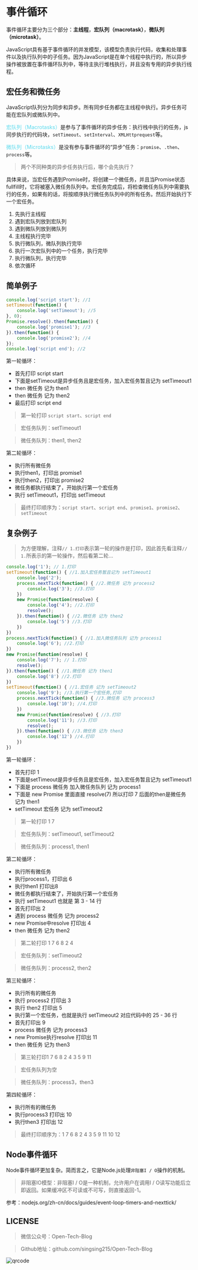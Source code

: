 # 事件循环

事件循环主要分为三个部分：**主线程**，**宏队列（macrotask）**，**微队列（microtask）**。

JavaScript具有基于事件循环的并发模型，该模型负责执行代码，收集和处理事件以及执行队列中的子任务。因为JavaScript是在单个线程中执行的，所以异步操作被放置在事件循环队列中，等待主执行堆栈执行，并且没有专用的异步执行线程。

## 宏任务和微任务

JavaScript队列分为同步和异步。所有同步任务都在主线程中执行。异步任务可能在宏队列或微队列中。

<span  style="color: #5bdaed; ">宏队列（Macrotasks）</span>是参与了事件循环的异步任务：执行栈中执行的任务，js同步执行的代码块，`setTimeout`、`setInterval`、`XMLHttprequest`等。

<span  style="color: #5bdaed; ">微队列（Microtasks）</span>是没有参与事件循环的“异步”任务：`promise`、`.then`、`process`等。

> 两个不同种类的异步任务执行后，哪个会先执行？

具体来说，当宏任务遇到Promise时，将创建一个微任务，并且当Promise状态fullfill时，它将被塞入微任务队列中。宏任务完成后，将检查微任务队列中需要执行的任务，如果有的话，将按顺序执行微任务队列中的所有任务。然后开始执行下一个宏任务。

1. 先执行主线程
2. 遇到宏队列放到宏队列
3. 遇到微队列放到微队列
4. 主线程执行完毕
5. 执行微队列，微队列执行完毕
6. 执行一次宏队列中的一个任务，执行完毕 
7. 执行微队列，执行完毕 
8. 依次循环


## 简单例子 

```javascript
console.log('script start'); //1
setTimeout(function() {
    console.log('setTimeout'); //5
}, 0);
Promise.resolve().then(function() {
    console.log('promise1'); //3
}).then(function() {
    console.log('promise2'); //4
});
console.log('script end'); //2
```

第一轮循环：
* 首先打印 script start
* 下面是setTimeout是异步任务且是宏任务，加入宏任务暂且记为 setTimeout1
* then 微任务 记为 then1
* then 微任务 记为 then2
* 最后打印 script end

> 第一轮打印 `script start`、`script end`

> 宏任务队列：setTimeout1

> 微任务队列：then1, then2

第二轮循环：
* 执行所有微任务
* 执行then1，打印出 promise1
* 执行then2，打印出 promise2
* 微任务都执行结束了，开始执行第一个宏任务
* 执行 setTimeout1，打印出 setTimeout
> 最终打印顺序为：`script start`、`script end`、`promise1`、`promise2`、`setTimeout`

## 复杂例子 

> 为方便理解，注释`// 1.打印`表示第一轮的操作是打印，因此首先看注释`// 1.`所表示的第一轮操作，然后看第二轮...

```javascript
console.log('1'); // 1.打印
setTimeout(function() { //1.加入宏任务暂且记为 setTimeout1
    console.log('2');
    process.nextTick(function() { //2.微任务 记为 process2
        console.log('3'); //3.打印
    })
    new Promise(function(resolve) {
        console.log('4'); //2.打印
        resolve();
    }).then(function() { //2.微任务 记为 then2
        console.log('5') //3.打印
    })
})
process.nextTick(function() { //1.加入微任务队列 记为 process1
    console.log('6'); //2.打印
})
new Promise(function(resolve) {
    console.log('7'); // 1.打印
    resolve();
}).then(function() { //1.微任务 记为 then1
    console.log('8') //2.打印
})
setTimeout(function() { //1.宏任务 记为 setTimeout2
    console.log('9'); //3.执行第一个宏任务,打印
    process.nextTick(function() { //3.微任务 记为 process3
        console.log('10'); //4.打印
    })
    new Promise(function(resolve) { //3.打印
        console.log('11'); //3.打印
        resolve();
    }).then(function() { //3.微任务 记为 then3
        console.log('12') //4.打印
    })
})
```


第一轮循环：
* 首先打印 1
* 下面是setTimeout是异步任务且是宏任务，加入宏任务暂且记为 setTimeout1
* 下面是 process 微任务 加入微任务队列 记为 process1
* 下面是 new Promise 里面直接 resolve(7) 所以打印 7 后面的then是微任务 记为 then1
* setTimeout 宏任务 记为 setTimeout2
> 第一轮打印 1 7

> 宏任务队列：setTimeout1, setTimeout2

> 微任务队列：process1, then1

第二轮循环：
* 执行所有微任务
* 执行process1，打印出 6
* 执行then1 打印出8
* 微任务都执行结束了，开始执行第一个宏任务
* 执行  setTimeout1 也就是 第 3 - 14 行
* 首先打印出 2
* 遇到 process 微任务 记为 process2
* new Promise中resolve 打印出 4
* then 微任务 记为 then2
> 第二轮打印 1 7 6 8 2 4 

> 宏任务队列：setTimeout2 

> 微任务队列：process2, then2

第三轮循环：
* 执行所有的微任务
* 执行 process2 打印出 3
* 执行 then2 打印出 5
* 执行第一个宏任务，也就是执行 setTimeout2 对应代码中的 25 - 36 行
* 首先打印出 9
* process 微任务 记为 process3
* new Promise执行resolve 打印出 11
* then 微任务 记为 then3
> 第三轮打印1 7 6 8 2 4 3 5 9 11   

> 宏任务队列为空 

> 微任务队列：process3，then3

第四轮循环：
* 执行所有的微任务
* 执行process3 打印出 10
* 执行then3 打印出 12
> 最终打印顺序为：1 7 6 8 2 4 3 5 9 11 10 12

## Node事件循环

Node事件循环更加复杂。简而言之，它是Node.js处理`非阻塞I / O`操作的机制。

> 非阻塞IO模型：非阻塞I / O是一种机制，允许用户在调用I / O读写功能后立即返回。如果缓冲区不可读或不可写，则直接返回-1。

参考：nodejs.org/zh-cn/docs/guides/event-loop-timers-and-nexttick/

## LICENSE

> 微信公众号：Open-Tech-Blog

> Github地址：github.com/singsing215/Open-Tech-Blog

![qrcode](https://m.qpic.cn/psc?/V537Qnpi0OXnJm2Konin077jks4ap2ow/bqQfVz5yrrGYSXMvKr.cqZs491lneOtH7kLYV2wRHulaIh6H8AG0sOgrRV5IOzhOeBPqvFlOAcjrjqxHkjHf.PFLhGbXhv2NOlTTJqCDHuw!/b&bo=WAFYAQAAAAABByA!&rf=viewer_4)
